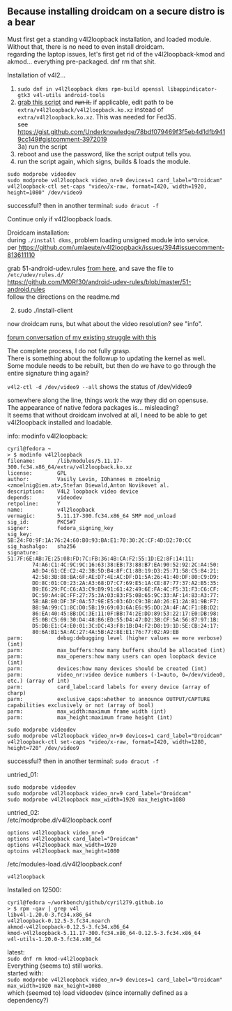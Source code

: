 ## Because installing droidcam on a secure distro is a bear

Must first get a standing v4l2loopback installation, and loaded module.  
Without that, there is no need to even install droidcam.  
regarding the laptop issues, let's first get rid of the v4l2loopback-kmod and akmod... everything pre-packaged. dnf rm that shit.  

Installation of v4l2...  
 1) `sudo dnf in v4l2loopback dkms rpm-build openssl libappindicator-gtk3 v4l-utils android-tools`
 3) [grab this script](https://gist.github.com/Underknowledge/78bdf079469f3f5eb4d1dfb9419cc149)
 and ~~run it.~~ if applicable, edit path to be `extra/v4l2loopback/v4l2loopback.ko.xz` instead of `extra/v4l2loopback.ko.xz`. This was needed for Fed35.  
 see https://gist.github.com/Underknowledge/78bdf079469f3f5eb4d1dfb9419cc149#gistcomment-3972019  
 3a) run the script
 4) reboot and use the password, like the script output tells you.
 5) run the script again, which signs, builds & loads the module.

```
sudo modprobe videodev 
sudo modprobe v4l2loopback video_nr=9 devices=1 card_label="Droidcam"
v4l2loopback-ctl set-caps "video/x-raw, format=I420, width=1920, height=1080" /dev/video9
```
successful? then in another terminal: `sudo dracut -f`  

Continue only if v4l2loopback loads.

Droidcam installation:  
during `./install dkms`, problem loading unsigned module into service.  
per https://github.com/umlaeute/v4l2loopback/issues/394#issuecomment-813611110  

grab 51-android-udev.rules [from here](https://github.com/M0Rf30/android-udev-rules/blob/master/51-android.rules), and save the file to `/etc/udev/rules.d/`  
https://github.com/M0Rf30/android-udev-rules/blob/master/51-android.rules  
follow the directions on the readme.md  

 2) sudo ./install-client
 
 now droidcam runs, but what about the video resolution? see "info".  
 
[forum conversation of my existing struggle with this](https://forums.opensuse.org/showthread.php/545656-v4l2loopback-resolution-How-to-store-configuration-across-reboots)

The complete process, I do not fully grasp.  
There is something about the followup to updating the kernel as well.  
Some module needs to be rebuilt, but then do we have to go through the entire signature thing again?  

`v4l2-ctl -d /dev/video9 --all` shows the status of /dev/video9

somewhere along the line, things work the way they did on opensuse.  
The appearance of native fedora packages is... misleading?  
It seems that without droidcam involved at all, I need to be able to get v4l2loopback installed and loadable.  

info: modinfo v4l2loopback:  
```
cyril@fedora ~
> $ modinfo v4l2loopback
filename:       /lib/modules/5.11.17-300.fc34.x86_64/extra/v4l2loopback.ko.xz
license:        GPL
author:         Vasily Levin, IOhannes m zmoelnig <zmoelnig@iem.at>,Stefan Diewald,Anton Novikovet al.
description:    V4L2 loopback video device
depends:        videodev
retpoline:      Y
name:           v4l2loopback
vermagic:       5.11.17-300.fc34.x86_64 SMP mod_unload 
sig_id:         PKCS#7
signer:         fedora_signing_key
sig_key:        5B:24:F0:9F:1A:76:24:60:B0:93:BA:E1:70:30:2C:CF:4D:D2:70:CC
sig_hashalgo:   sha256
signature:      51:7F:6E:AB:7E:25:08:FD:7C:FB:36:4B:CA:F2:55:1D:E2:8F:14:11:
		74:A6:C1:4C:9C:9C:16:63:38:EB:73:88:B7:EA:90:52:92:2C:A4:50:
		A0:D4:61:CE:C2:42:3B:5D:B4:8F:C1:8B:19:D3:25:71:58:C5:84:21:
		42:58:3B:88:BA:6F:AE:D7:4E:AC:DF:D1:5A:26:41:40:DF:80:C9:D9:
		DD:8C:01:C0:23:2A:A3:68:D7:C7:69:E5:1A:CE:87:77:37:A2:B5:35:
		B9:E6:29:FC:C6:A3:C9:B9:91:61:42:49:6E:FA:4C:F5:31:F3:C6:CF:
		DC:59:A4:8C:FF:27:75:3A:03:83:F5:0B:65:9C:33:AF:14:83:A3:77:
		5B:AB:E0:DF:3F:0A:57:9E:E5:03:6D:C9:3B:A0:26:E1:2A:B1:9B:F7:
		B8:9A:99:C1:8C:D0:5B:19:69:03:6A:E6:95:DD:2A:4F:AC:F1:8B:D2:
		86:EA:40:45:8B:DC:3E:11:0F:BB:74:2E:DD:89:53:22:17:E0:DB:98:
		E5:0B:C5:69:30:D4:48:B6:ED:55:D4:47:D2:3B:CF:5A:56:87:97:1B:
		D5:DB:E1:C4:E0:01:3C:DC:43:F8:1B:D4:F2:D8:19:1D:5E:CB:24:17:
		80:6A:B1:5A:AC:27:4A:5B:A2:8E:E1:76:77:02:A9:EB
parm:           debug:debugging level (higher values == more verbose) (int)
parm:           max_buffers:how many buffers should be allocated (int)
parm:           max_openers:how many users can open loopback device (int)
parm:           devices:how many devices should be created (int)
parm:           video_nr:video device numbers (-1=auto, 0=/dev/video0, etc.) (array of int)
parm:           card_label:card labels for every device (array of charp)
parm:           exclusive_caps:whether to announce OUTPUT/CAPTURE capabilities exclusively or not (array of bool)
parm:           max_width:maximum frame width (int)
parm:           max_height:maximum frame height (int)
```

```
sudo modprobe videodev 
sudo modprobe v4l2loopback video_nr=9 devices=1 card_label="Droidcam"
v4l2loopback-ctl set-caps "video/x-raw, format=I420, width=1280, height=720" /dev/video9
```
successful? then in another terminal: `sudo dracut -f`  

untried_01:  
```
sudo modprobe videodev 
sudo modprobe v4l2loopback video_nr=9 card_label="Droidcam"
sudo modprobe v4l2loopback max_width=1920 max_height=1080
```

untried_02:  
/etc/modprobe.d/v4l2loopback.conf  
```
options v4l2loopback video_nr=9
options v4l2loopback card_label="Droidcam"
options v4l2loopback max_width=1920
optoins v4l2loopback max_height=1080
```

/etc/modules-load.d/v4l2loopback.conf  
```
v4l2loopback
```

Installed on 12500:  
```
cyril@fedora ~/workbench/github/cyril279.github.io 
> $ rpm -qav | grep v4l
libv4l-1.20.0-3.fc34.x86_64
v4l2loopback-0.12.5-3.fc34.noarch
akmod-v4l2loopback-0.12.5-3.fc34.x86_64
kmod-v4l2loopback-5.11.17-300.fc34.x86_64-0.12.5-3.fc34.x86_64
v4l-utils-1.20.0-3.fc34.x86_64
```

latest:  
`sudo dnf rm kmod-v4l2loopback`  
Everything (seems to) still works.  
started with:  
`sudo modprobe v4l2loopback video_nr=9 devices=1 card_label="Droidcam" max_width=1920 max_height=1080`  
which (seemed to) load videodev (since internally defined as a dependency?)
